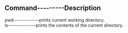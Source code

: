 Command---------Description
---------------------------
pwd-------------prints current working directory.  
ls--------------prints the contents of the current directory.

